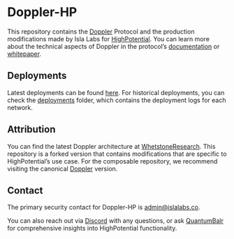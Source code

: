 # Doppler-HP

This repository contains the [Doppler](https://github.com/whetstoneresearch/doppler/blob/main/docs/Doppler.md) Protocol and the production modifications made by Isla Labs for [HighPotential](https://epl.highpotential.io/). You can learn more about the technical aspects of Doppler in the protocol’s [documentation](https://docs.doppler.lol/) or [whitepaper](https://github.com/whetstoneresearch/docs/blob/main/whitepapers/doppler/Dutch_auction_Dynamic_Bonding_Curves.pdf).

## Deployments

Latest deployments can be found [here](./Deployments.md). For historical deployments, you can check the [deployments](./deployments/) folder, which contains the deployment logs for each network.

## Attribution

You can find the latest Doppler architecture at [WhetstoneResearch](https://github.com/whetstoneresearch). This repository is a forked version that contains modifications that are specific to HighPotential’s use case. For the composable repository, we recommend visiting the canonical [Doppler](https://github.com/whetstoneresearch/doppler) version.

## Contact

The primary security contact for Doppler-HP is admin@islalabs.co.

You can also reach out via [Discord](https://discord.gg/qxaWCHaSsG) with any questions, or ask [QuantumBalr](https://epl.highpotential.io/quantumbalr) for comprehensive insights into HighPotential functionality.